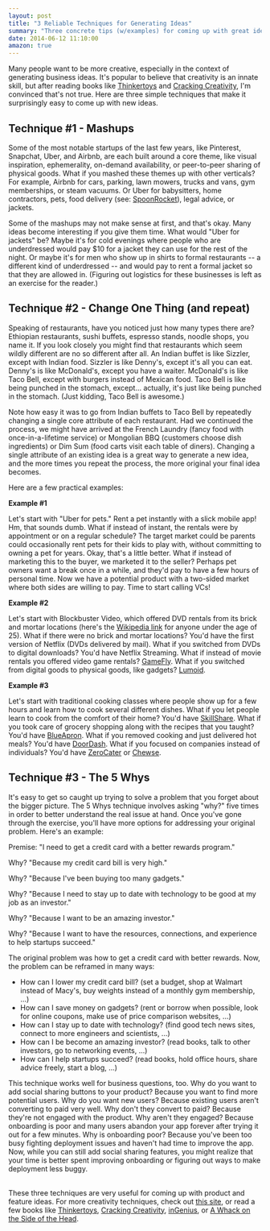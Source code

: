 ```yaml
---
layout: post
title: "3 Reliable Techniques for Generating Ideas"
summary: "Three concrete tips (w/examples) for coming up with great ideas: mash up existing ideas, change an existing idea, or ask 'why?' several times."
date: 2014-06-12 11:10:00
amazon: true
---
```


Many people want to be more creative, especially in the context of generating business ideas. It's popular to believe that creativity is an innate skill, but after reading books like <a href="http://www.amazon.com/gp/product/1580087736/ref=as_li_tl?ie=UTF8&camp=1789&creative=390957&creativeASIN=1580087736&linkCode=as2&tag=lesbl0f-20" target="_blank">Thinkertoys</a> and <a href="http://www.amazon.com/gp/product/1580083110/ref=as_li_tl?ie=UTF8&camp=1789&creative=390957&creativeASIN=1580083110&linkCode=as2&tag=lesbl0f-20" target="_blank">Cracking Creativity</a>, I'm convinced that's not true. Here are three simple techniques that make it surprisingly easy to come up with new ideas.

## Technique #1 - Mashups

Some of the most notable startups of the last few years, like Pinterest, Snapchat, Uber, and Airbnb, are each built around a core theme, like visual inspiration, ephemerality, on-demand availability, or peer-to-peer sharing of physical goods. What if you mashed these themes up with other verticals? For example, Airbnb for cars, parking, lawn mowers, trucks and vans, gym memberships, or steam vacuums. Or Uber for babysitters, home contractors, pets, food delivery (see: <a href="https://www.spoonrocket.com/" target="_blank">SpoonRocket</a>), legal advice, or jackets.

Some of the mashups may not make sense at first, and that's okay. Many ideas become interesting if you give them time. What would "Uber for jackets" be? Maybe it's for cold evenings where people who are underdressed would pay $10 for a jacket they can use for the rest of the night. Or maybe it's for men who show up in shirts to formal restaurants -- a different kind of underdressed -- and would pay to rent a formal jacket so that they are allowed in. (Figuring out logistics for these businesses is left as an exercise for the reader.)

## Technique #2 - Change One Thing (and repeat)

Speaking of restaurants, have you noticed just how many types there are? Ethiopian restaurants, sushi buffets, espresso stands, noodle shops, you name it. If you look closely you might find that restaurants which seem wildly different are no so different after all. An Indian buffet is like Sizzler, except with Indian food. Sizzler is like Denny's, except it's all you can eat. Denny's is like McDonald's, except you have a waiter. McDonald's is like Taco Bell, except with burgers instead of Mexican food. Taco Bell is like being punched in the stomach, except... actually, it's just like being punched in the stomach. (Just kidding, Taco Bell is awesome.)  

Note how easy it was to go from Indian buffets to Taco Bell by repeatedly changing a single core attribute of each restaurant. Had we continued the process, we might have arrived at the French Laundry (fancy food with once-in-a-lifetime service) or Mongolian BBQ (customers choose dish ingredients) or Dim Sum (food carts visit each table of diners). Changing a single attribute of an existing idea is a great way to generate a new idea, and the more times you repeat the process, the more original your final idea becomes.

Here are a few practical examples:

**Example #1**

Let's start with "Uber for pets." Rent a pet instantly with a slick mobile app! Hm, that sounds dumb. What if instead of instant, the rentals were by appointment or on a regular schedule? The target market could be parents could occasionally rent pets for their kids to play with, without committing to owning a pet for years. Okay, that's a little better. What if instead of marketing this to the buyer, we marketed it to the seller? Perhaps pet owners want a break once in a while, and they'd pay to have a few hours of personal time. Now we have a potential product with a two-sided market where both sides are willing to pay. Time to start calling VCs!

**Example #2**

Let's start with Blockbuster Video, which offered DVD rentals from its brick and mortar locations (here's the <a href="http://en.wikipedia.org/wiki/Blockbuster_LLC" target="_blank">Wikipedia link</a> for anyone under the age of 25). What if there were no brick and mortar locations? You'd have the first version of Netflix (DVDs delivered by mail). What if you switched from DVDs to digital downloads? You'd have Netflix Streaming. What if instead of movie rentals you offered video game rentals? <a href="http://www.gamefly.com/" target="_blank">GameFly</a>. What if you switched from digital goods to physical goods, like gadgets? <a href="http://www.lumoid.com/" target="_blank">Lumoid</a>.

**Example #3**

Let's start with traditional cooking classes where people show up for a few hours and learn how to cook several different dishes. What if you let people learn to cook from the comfort of their home? You'd have <a href="http://skillshare.com/" target="_blank">SkillShare</a>. What if you took care of grocery shopping along with the recipes that you taught? You'd have <a href="http://www.blueapron.com/" target="_blank">BlueApron</a>. What if you removed cooking and just delivered hot meals? You'd have <a href="https://www.doordash.com/" target="_blank">DoorDash</a>. What if you focused on companies instead of individuals? You'd have <a href="https://zerocater.com/" target="_blank">ZeroCater</a> or <a href="https://www.chewse.com/" target="_blank">Chewse</a>.

## Technique #3 - The 5 Whys

It's easy to get so caught up trying to solve a problem that you forget about the bigger picture. The 5 Whys technique involves asking "why?" five times in order to better understand the real issue at hand. Once you've gone through the exercise, you'll have more options for addressing your original problem. Here's an example:

Premise: "I need to get a credit card with a better rewards program."

Why? "Because my credit card bill is very high."

Why? "Because I've been buying too many gadgets."

Why? "Because I need to stay up to date with technology to be good at my job as an investor."

Why? "Because I want to be an amazing investor."

Why? "Because I want to have the resources, connections, and experience to help startups succeed."

The original problem was how to get a credit card with better rewards. Now, the problem can be reframed in many ways:

- How can I lower my credit card bill? (set a budget, shop at Walmart instead of Macy's, buy weights instead of a monthly gym membership, ...)
- How can I save money on gadgets? (rent or borrow when possible, look for online coupons, make use of price comparison websites, ...)
- How can I stay up to date with technology? (find good tech news sites, connect to more engineers and scientists, ...)
- How can I be become an amazing investor? (read books, talk to other investors, go to networking events, ...)
- How can I help startups succeed? (read books, hold office hours, share advice freely, start a blog, ...)

This technique works well for business questions, too. Why do you want to add social sharing buttons to your product? Because you want to find more potential users. Why do you want new users? Because existing users aren't converting to paid very well. Why don't they convert to paid? Because they're not engaged with the product. Why aren't they engaged? Because onboarding is poor and many users abandon your app forever after trying it out for a few minutes. Why is onboarding poor? Because you've been too busy fighting deployment issues and haven't had time to improve the app. Now, while you can still add social sharing features, you might realize that your time is better spent improving onboarding or figuring out ways to make deployment less buggy.  

<br>
These three techniques are very useful for coming up with product and feature ideas. For more creativity techniques, check out <a href="http://www.mycoted.com/Category:Creativity_Techniques" target="_blank">this site</a>, or read a few books like <a href="http://www.amazon.com/gp/product/1580087736/ref=as_li_tl?ie=UTF8&camp=1789&creative=390957&creativeASIN=1580087736&linkCode=as2&tag=lesbl0f-20" target="_blank">Thinkertoys</a>, <a href="http://www.amazon.com/gp/product/1580083110/ref=as_li_tl?ie=UTF8&camp=1789&creative=390957&creativeASIN=1580083110&linkCode=as2&tag=lesbl0f-20" target="_blank">Cracking Creativity</a>, <a href="http://www.amazon.com/gp/product/0062020706/ref=as_li_tl?ie=UTF8&camp=1789&creative=390957&creativeASIN=0062020706&linkCode=as2&tag=lesbl0f-20" target="_blank">inGenius</a>, or <a href="http://www.amazon.com/gp/product/0446404667/ref=as_li_tl?ie=UTF8&camp=1789&creative=390957&creativeASIN=0446404667&linkCode=as2&tag=lesbl0f-20" target="_blank">A Whack on the Side of the Head</a>.